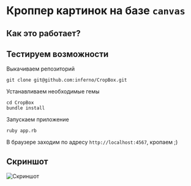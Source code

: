 # Кроппер картинок на базе `canvas`

## Как это работает?

## Тестируем возможности

Выкачиваем репозиторий

    git clone git@github.com:inferno/CropBox.git

Устанавливаем необходимые гемы

    cd CropBox
    bundle install

Запускаем приложение

    ruby app.rb

В браузере заходим по адресу `http://localhost:4567`, кропаем ;)

## Скриншот
![Скриншот](https://github.com/inferno/cropbox/raw/master/images/view.jpg "Скриншот")
